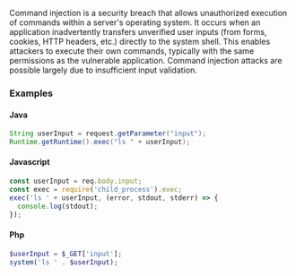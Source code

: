 Command injection is a security breach that allows unauthorized execution of commands within a server's operating system. It occurs when an application inadvertently transfers unverified user inputs (from forms, cookies, HTTP headers, etc.) directly to the system shell. This enables attackers to execute their own commands, typically with the same permissions as the vulnerable application. Command injection attacks are possible largely due to insufficient input validation.

### Examples

#### Java

```java
String userInput = request.getParameter("input");
Runtime.getRuntime().exec("ls " + userInput);
```

#### Javascript

```javascript
const userInput = req.body.input;
const exec = require('child_process').exec;
exec('ls ' + userInput, (error, stdout, stderr) => {
  console.log(stdout);
});
```

#### Php

```php
$userInput = $_GET['input'];
system('ls ' . $userInput);
```

